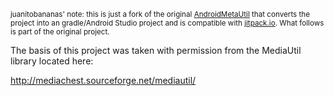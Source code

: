 <small>juanitobananas' note: this is just a fork of the original [AndroidMetaUtil](https://github.com/bkhall/AndroidMediaUtil) that converts the project into an gradle/Android Studio project and is compatible with [jitpack.io](https://jitpack.io/#juanitobananas/AndroidMediaUtil). What follows is part of the original project.</small>

The basis of this project was taken with permission from the MediaUtil library located here:

http://mediachest.sourceforge.net/mediautil/


